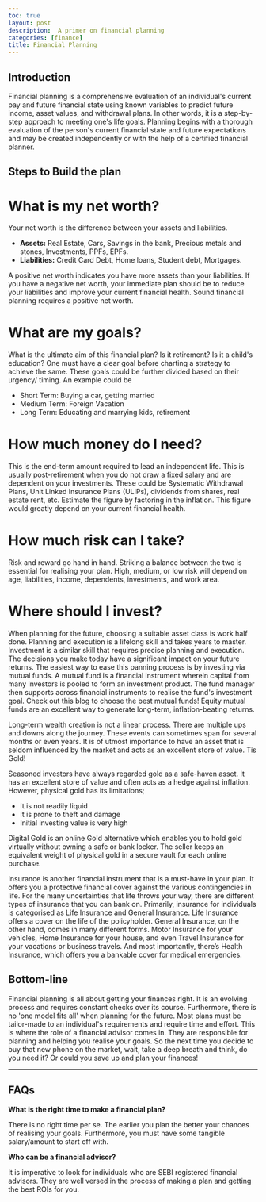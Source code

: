 ```yaml
---
toc: true
layout: post
description:  A primer on financial planning
categories: [finance]
title: Financial Planning
---
```


## Introduction

Financial planning is a comprehensive evaluation of an individual's current pay and future financial state using known variables to predict future income, asset values, and withdrawal plans. In other words, it is a step-by-step approach to meeting one's life goals. Planning begins with a thorough evaluation of the person's current financial state and future expectations and may be created independently or with the help of a certified financial planner.

## Steps to Build the plan

# What is my net worth?

Your net worth is the difference between your assets and liabilities.

- __Assets:__ Real Estate, Cars, Savings in the bank, Precious metals and stones, Investments, PPFs, EPFs.
- __Liabilities:__ Credit Card Debt, Home loans, Student debt, Mortgages.

A positive net worth indicates you have more assets than your liabilities. If you have a negative net worth, your immediate plan should be to reduce your liabilities and improve your current financial health. Sound financial planning requires a positive net worth.

# What are my goals?

What is the ultimate aim of this financial plan? Is it retirement? Is it a child's education? One must have a clear goal before charting a strategy to achieve the same. These goals could be further divided based on their urgency/ timing. An example could be

- Short Term: Buying a car, getting married
- Medium Term: Foreign Vacation
- Long Term: Educating and marrying kids, retirement

# How much money do I need?

This is the end-term amount required to lead an independent life. This is usually post-retirement when you do not draw a fixed salary and are dependent on your investments. These could be Systematic Withdrawal Plans, Unit Linked Insurance Plans (ULIPs), dividends from shares, real estate rent, etc. Estimate the figure by factoring in the inflation. This figure would greatly depend on your current financial health.

# How much risk can I take?

Risk and reward go hand in hand. Striking a balance between the two is essential for realising your plan. High, medium, or low risk will depend on age, liabilities, income, dependents, investments, and work area.

# Where should I invest?

When planning for the future, choosing a suitable asset class is work half done. Planning and execution is a lifelong skill and takes years to master. Investment is a similar skill that requires precise planning and execution. The decisions you make today have a significant impact on your future returns. The easiest way to ease this panning process is by investing via mutual funds. A mutual fund is a financial instrument wherein capital from many investors is pooled to form an investment product. The fund manager then supports across financial instruments to realise the fund's investment goal. Check out this blog to choose the best mutual funds! Equity mutual funds are an excellent way to generate long-term, inflation-beating returns.

Long-term wealth creation is not a linear process. There are multiple ups and downs along the journey. These events can sometimes span for several months or even years. It is of utmost importance to have an asset that is seldom influenced by the market and acts as an excellent store of value. Tis Gold!

Seasoned investors have always regarded gold as a safe-haven asset. It has an excellent store of value and often acts as a hedge against inflation. However, physical gold has its limitations;

- It is not readily liquid
- It is prone to theft and damage
- Initial investing value is very high

Digital Gold is an online Gold alternative which enables you to hold gold virtually without owning a safe or bank locker. The seller keeps an equivalent weight of physical gold in a secure vault for each online purchase.

Insurance is another financial instrument that is a must-have in your plan. It offers you a protective financial cover against the various contingencies in life. For the many uncertainties that life throws your way, there are different types of insurance that you can bank on. Primarily, insurance for individuals is categorised as Life Insurance and General Insurance. Life Insurance offers a cover on the life of the policyholder. General Insurance, on the other hand, comes in many different forms. Motor Insurance for your vehicles, Home Insurance for your house, and even Travel Insurance for your vacations or business travels. And most importantly, there’s Health Insurance, which offers you a bankable cover for medical emergencies.

## Bottom-line
Financial planning is all about getting your finances right. It is an evolving process and requires constant checks over its course. Furthermore, there is no 'one model fits all' when planning for the future. Most plans must be tailor-made to an individual's requirements and require time and effort.  This is where the role of a financial advisor comes in. They are responsible for planning and helping you realise your goals. So the next time you decide to buy that new phone on the market, wait, take a deep breath and think, do you need it? Or could you save up and plan your finances!

---

## FAQs

__What is the right time to make a financial plan?__

There is no right time per se. The earlier you plan the better your chances of realising your goals. Furthermore, you must have some tangible salary/amount to start off with.

__Who can be a financial advisor?__

It is imperative to look for individuals who are SEBI registered financial advisors. They are well versed in the process of making a plan and getting the best ROIs for you.
